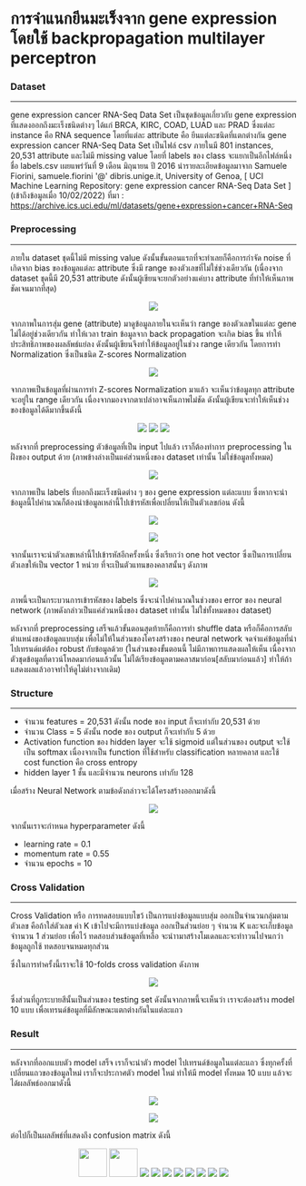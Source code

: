 # การจำแนกยีนมะเร็งจาก gene expression โดยใช้ backpropagation multilayer perceptron


### Dataset
-------------
gene expression cancer RNA-Seq Data Set เป็นชุดข้อมูลเกี่ยวกับ gene expression ที่แสดงออกถึงมะเร็งชนิดต่างๆ ได้แก่ BRCA, KIRC, COAD, LUAD และ PRAD ซึ่งแต่ละ instance คือ RNA sequence โดยที่แต่ละ attribute คือ ยีนแต่ละชนิดที่แตกต่างกัน
gene expression cancer RNA-Seq Data Set เป็นไฟล์ csv ภายในมี 801 instances,  20,531 attribute  และไม่มี missing value โดยที่ labels ของ class จะแยกเป็นอีกไฟล์หนึ่ง ชื่อ labels.csv เผยแพร่วันที่ 9 เดือน มิถุนายน ปี 2016 นำรายละเอียดข้อมูลมาจาก Samuele Fiorini, samuele.fiorini '@' dibris.unige.it, University of Genoa, [ UCI Machine Learning Repository: gene expression cancer RNA-Seq Data Set ] (เข้าถึงข้อมูลเมื่อ 10/02/2022)
ที่มา : https://archive.ics.uci.edu/ml/datasets/gene+expression+cancer+RNA-Seq

### Preprocessing
-------------
ภายใน dataset ชุดนี้ไม่มี missing value ดังนั้นขั้นตอนแรกที่จะทำเลยก็คือการกำจัด noise ที่เกิดจาก bias ของข้อมูลแต่ละ attribute ซึ่งมี range ของตัวเลขที่ไม่ใช่ช่วงเดียวกัน (เนื่องจาก dataset ชุดนี้มี 20,531 attribute ดังนั้นผู้เขียนจะยกตัวอย่างแค่บาง attribute ที่ทำให้เห็นภาพชัดเจนมากที่สุด) 

<p align="center">
  <img src="/blob/raw_data.jpg" />
</p>

จากภาพในการสุ่ม gene (attribute) มาดูข้อมูลภายในจะเห็นว่า range ของตัวเลขในแต่ละ gene ไม่ได้อยู่ช่วงเดียวกัน ทำให้เวลา train ข้อมูลจาก back propagation จะเกิด bias ขึ้น ทำให้ประสิทธิภาพของผลลัพธ์แย่ลง ดังนั้นผู้เขียนจึงทำให้ข้อมูลอยู่ในช่วง range เดียวกัน โดยการทำ Normalization ซึ่งเป็นชนิด Z-scores Normalization 

<p align="center">
  <img src="/blob/norm_data.jpg" />
</p>

จากภาพเป็นข้อมูลที่ผ่านการทำ Z-scores Normalization มาแล้ว จะเห็นว่าข้อมูลทุก attribute จะอยู่ใน range เดียวกัน เนื่องจากมองจากตาเปล่าอาจเห็นภาพไม่ชัด ดังนั้นผู้เขียนจะทำให้เห็นช่วงของข้อมูลได้ดีมากขึ้นดังนี้

<p align="center">
  <img src="/blob/norm_1.png" />
  <img src="/blob/norm_2.png" />
  <img src="/blob/norm_3.png" />
</p>

หลังจากที่ preprocessing ตัวข้อมูลที่เป็น input ไปแล้ว เราก็ต้องทำการ preprocessing ในฝั่งของ output ด้วย (ภาพข้างล่างเป็นแค่ส่วนหนึ่งของ dataset เท่านั้น ไม่ใช่ข้อมูลทั้งหมด)

<p align="center">
  <img src="/blob/labels.jpg" />
</p>

จากภาพเป็น labels ที่บอกถึงมะเร็งชนิดต่าง ๆ ของ gene expression แต่ละแบบ ซึ่งหากจะนำข้อมูลนี้ไปคำนวณก็ต้องนำข้อมูลเหล่านี้ไปเข้ารหัสเพื่อเปลี่ยนให้เป็นตัวเลขก่อน ดังนี้

<p align="center">
  <img src="/blob/class.jpg" />
</p>

<p align="center">
  <img src="/blob/categorical.jpg" />
</p>

จากนั้นเราจะนำตัวเลขเหล่านี้ไปเข้ารหัสอีกครั้งหนึ่ง ซึ่งเรียกว่า one hot vector ซึ่งเป็นการเปลี่ยนตัวเลขให้เป็น vector 1 หน่วย ที่จะเป็นตัวแทนของคลาสนั้นๆ ดังภาพ

<p align="center">
  <img src="/blob/preprocessing.jpg" />
</p>

ภาพนี้จะเป็นกระบวนการเข้ารหัสของ labels ซึ่งจะนำไปคำนวณในช่วงของ error ของ neural network (ภาพดังกล่าวเป็นแค่ส่วนหนึ่งของ dataset เท่านั้น ไม่ใช่ทั้งหมดของ dataset)

หลังจากที่ preprocessing เสร็จแล้วขั้นตอนสุดท้ายก็คือการทำ shuffle data หรือก็คือการสลับตำแหน่งของข้อมูลแบบสุ่ม เพื่อไม่ให้ในส่วนของโครงสร้างของ neural network จดจำแค่ข้อมูลที่นำไปเทรนด์แต่ต้อง robust กับข้อมูลด้วย (ในส่วนของขั้นตอนนี้ ไม่มีภาพการแสดงผลให้เห็น เนื่องจากตัวชุดข้อมูลที่ดาวน์โหลดมาก่อนแล้วนั้น ไม่ได้เรียงข้อมูลตามคลาสมาก่อน[สลับมาก่อนแล้ว] ทำให้ถ้าแสดงผลแล้วอาจทำให้ดูไม่ต่างจากเดิม)

### Structure
-------------
- จำนวน features = 20,531 ดังนั้น node ของ input ก็จะเท่ากับ 20,531 ด้วย
- จำนวน Class = 5 ดังนั้น node ของ output ก็จะเท่ากับ 5 ด้วย
- Activation function ของ hidden layer จะใช้ sigmoid แต่ในส่วนของ output จะใช้เป็น softmax เนื่องจากเป็น function ที่ใช้สำหรับ classification หลายคลาส และใช้ cost function คือ cross entropy 
- hidden layer 1 ชั้น และมีจำนวน neurons เท่ากับ 128

เมื่อสร้าง Neural Network ตามข้อดังกล่าวจะได้โครงสร้างออกมาดังนี้

<p align="center">
  <img src="/blob/structure.jpg" />
</p>

จากนั้นเราจะกำหนด hyperparameter ดังนี้

- learning rate = 0.1
- momentum rate = 0.55
- จำนวน epochs = 10

### Cross Validation
-------------
Cross Validation หรือ การทดสอบแบบไขว้ เป็นการแบ่งข้อมูลแบบสุ่ม ออกเป็นจำนวนกลุ่มตามตัวเลข คือถ้าใส่ตัวเลข ค่า K เข้าไปจะมีการแบ่งข้อมูล ออกเป็นส่วนย่อย ๆ จำนวน K และจะเก็บข้อมูลจำานวน 1 ส่วนย่อย เพื่อไว้ ทดสอบส่วนข้อมูลที่เหลือ จะนำามาสร้างโมเดลและจะทำาวนไปจนกว่าข้อมูลถูกใช้ ทดสอบจนหมดทุกส่วน

ซึ่งในการทำครั้งนี้เราจะใช้ 10-folds cross validation ดังภาพ

<p align="center">
  <img src="/blob/10_folds.jpg" />
</p>

ซึ่งส่วนที่ถูกระบายสีนั้นเป็นส่วนของ testing set ดังนั้นจากภาพนี้จะเห็นว่า เราจะต้องสร้าง model 10 แบบ เพื่อเทรนด์ข้อมูลที่มีลักษณะแตกต่างกันในแต่ละแถว

### Result
-------------
หลังจากที่ออกแบบตัว model เสร็จ เราก็จะนำตัว model ไปเทรนด์ข้อมูลในแต่ละแถว ซึ่งทุกครั้งที่เปลี่ยนแถวของข้อมูลใหม่ เราก็จะประกาศตัว model ใหม่ ทำให้มี model ทั้งหมด 10 แบบ แล้วจะได้ผลลัพธ์ออกมาดังนี้
<p align="center">
  <img src="/blob/bin_folds.jpg" />
</p>

<p align="center">
  <img src="/blob/acc_table.PNG" />
</p>


ต่อไปก็เป็นผลลัพธ์ที่แสดงถึง confusion matrix ดังนี้
<p align="center">
  <img src="/blob/fold_1.png" width = 50/> <img src="/blob/fold_2.png" width = 50/>
  <img src="/blob/fold_3.png"/> <img src="/blob/fold_4.png"/> 
  <img src="/blob/fold_5.png"/> <img src="/blob/fold_6.png"/> 
  <img src="/blob/fold_7.png"/> <img src="/blob/fold_8.png"/> 
  <img src="/blob/fold_9.png"/> <img src="/blob/fold_10.png"/> 
</p>
